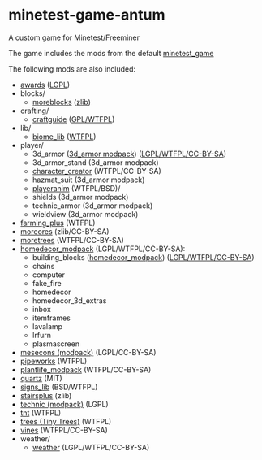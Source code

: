 # minetest-game-antum
A custom game for Minetest/Freeminer

The game includes the mods from the default [minetest_game](https://github.com/minetest/minetest_game/tree/master/mods)

The following mods are also included:
* [awards](https://forum.minetest.net/viewtopic.php?t=4870) ([LGPL](mods/awards/LICENSE.txt))
* blocks/
    * [moreblocks](https://forum.minetest.net/viewtopic.php?t=509) ([zlib](mods/blocks/moreblocks/LICENSE.md))
* crafting/
    * [craftguide](https://forum.minetest.net/viewtopic.php?f=11&t=14088) ([GPL/WTFPL](mods/crafting/craftguide/LICENSE))
* lib/
    * [biome_lib](https://forum.minetest.net/viewtopic.php?f=11&t=12999) ([WTFPL](mods/lib/biome_lib/README.md))
* player/
    * 3d_armor ([3d_armor modpack](https://forum.minetest.net/viewtopic.php?t=4654)) ([LGPL/WTFPL/CC-BY-SA](mods/player/3d_armor/LICENSE.md))
    * 3d_armor_stand (3d_armor modpack)
    * [character_creator](https://forum.minetest.net/viewtopic.php?f=9&t=13138) (WTFPL/CC-BY-SA)
    * hazmat_suit (3d_armor modpack)
    * [playeranim](https://forum.minetest.net/viewtopic.php?t=12189) (WTFPL/BSD)/
    * shields (3d_armor modpack)
    * technic_armor (3d_armor modpack)
    * wieldview (3d_armor modpack)
* [farming_plus](https://forum.minetest.net/viewtopic.php?t=2787) (WTFPL)
* [moreores](https://forum.minetest.net/viewtopic.php?t=549) (zlib/CC-BY-SA)
* [moretrees](https://forum.minetest.net/viewtopic.php?t=4394) (WTFPL/CC-BY-SA)
* [homedecor_modpack](https://forum.minetest.net/viewtopic.php?t=2041) (LGPL/WTFPL/CC-BY-SA):
    * building_blocks ([homedecor_modpack](https://forum.minetest.net/viewtopic.php?t=2041)) ([LGPL/WTFPL/CC-BY-SA](doc/modpacks/homedecor/LICENSE))
    * chains
    * computer
    * fake_fire
    * homedecor
    * homedecor_3d_extras
    * inbox
    * itemframes
    * lavalamp
    * lrfurn
    * plasmascreen
* [mesecons (modpack)](https://forum.minetest.net/viewtopic.php?t=628) (LGPL/CC-BY-SA)
* [pipeworks](https://forum.minetest.net/viewtopic.php?t=2155) (WTFPL)
* [plantlife_modpack](https://forum.minetest.net/viewtopic.php?f=11&t=3898) (WTFPL/CC-BY-SA)
* [quartz](https://forum.minetest.net/viewtopic.php?t=5682) (MIT)
* [signs_lib](https://forum.minetest.net/viewtopic.php?f=11&t=13762) (BSD/WTFPL)
* [stairsplus](https://forum.minetest.net/viewtopic.php?id=6140) (zlib)
* [technic (modpack)](https://forum.minetest.net/viewtopic.php?t=2538) (LGPL)
* [tnt](https://forum.minetest.net/viewtopic.php?id=2902) (WTFPL)
* [trees (Tiny Trees)](https://forum.minetest.net/viewtopic.php?f=11&t=5713) (WTFPL)
* [vines](https://forum.minetest.net/viewtopic.php?f=11&t=2344) (WTFPL/CC-BY-SA)
* weather/
    * [weather](https://forum.minetest.net/viewtopic.php?t=5245) (LGPL/WTFPL/CC-BY-SA)

